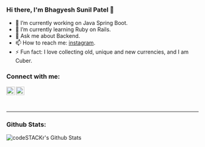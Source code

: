 ### Hi there, I'm Bhagyesh Sunil Patel 👋

<!--
**uzrnem/uzrnem** is a ✨ _special_ ✨ repository because its `README.md` (this file) appears on your GitHub profile.

Here are some ideas to get you started:
-->
- 🔭 I’m currently working on Java Spring Boot.
- 🌱 I’m currently learning Ruby on Rails.
- 💬 Ask me about Backend.
- 📫 How to reach me: [instagram].
- ⚡ Fun fact: I love collecting old, unique and new currencies, and I am Cuber.


### Connect with me:

[<img align="left" alt="codeSTACKr | LinkedIn" width="22px" src="https://cdn.jsdelivr.net/npm/simple-icons@v3/icons/linkedin.svg" />][linkedin]
[<img align="left" alt="codeSTACKr | Instagram" width="22px" src="https://cdn.jsdelivr.net/npm/simple-icons@v3/icons/instagram.svg" />][instagram]

<br />

<br />
<br />

---

### Github Stats:
<img align="left" alt="codeSTACKr's Github Stats" src="https://github-readme-stats.codestackr.vercel.app/api?username=uzrnem&show_icons=true&hide_border=true" />


[instagram]: https://instagram.com/_uzrnem
[linkedin]: https://www.linkedin.com/in/uzrnem/
